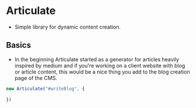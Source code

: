 # Articulate

- Simple library for dynamic content creation.


## Basics
- In the beginning Articulate started as a generator for articles heavily inspired by medium and if you're working on a client website with blog or article content, this would be a nice thing you add to the blog creation page of the CMS.

```javascript
new Articulate("#writeBlog", {
    
})
```
